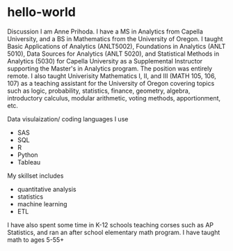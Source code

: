 # hello-world
Discussion
I am Anne Prihoda.  I have a MS in Analytics from Capella University, and a BS in Mathematics from the University of Oregon.  I taught Basic Applications of Analytics (ANLT5002), Foundations in Analytics (ANLT 5010), Data Sources for Analytics (ANLT 5020), and Statistical Methods in Analytics (5030) for Capella University as a Supplemental Instructor supporting the Master's in Analytics program.  The position was entirely remote.  I also taught Univerisity Mathematics I, II, and III (MATH 105, 106, 107) as a teaching assistant for the University of Oregon covering topics such as logic, probability, statistics, finance, geometry, algebra, introductory calculus, modular arithmetic, voting methods, apportionment, etc.

Data visulaization/ coding languages I use

- SAS 
- SQL 
- R 
- Python 
- Tableau

My skillset includes

- quantitative analysis 
- statistics 
- machine learning 
- ETL

I have also spent some time in K-12 schools teaching corses such as AP Statistics, and ran an after school elementary math program.  I have taught math to ages 5-55+
